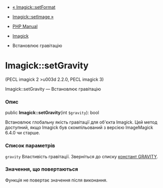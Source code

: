 - [« Imagick::setFormat](imagick.setformat.md)
- [Imagick::setImage »](imagick.setimage.md)

- [PHP Manual](index.md)
- [Imagick](class.imagick.md)
- Встановлює гравітацію

# Imagick::setGravity

(PECL imagick 2 \>u003d 2.2.0, PECL imagick 3)

Imagick::setGravity — Встановлює гравітацію

### Опис

public **Imagick::setGravity**(int `$gravity`): bool

Встановлює глобальну якість гравітації для об'єкта Imagick. Цей
метод доступний, якщо Imagick був скомпільований з версією ImageMagick
6.4.0 чи старше.

### Список параметрів

`gravity`
Властивість гравітації. Зверніться до списку [констант
GRAVITY](imagick.constants.md#imagick.constants.gravity).

### Значення, що повертаються

Функція не повертає значення після виконання.
